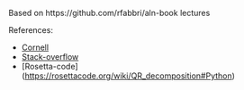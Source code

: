 <p>Based on https://github.com/rfabbri/aln-book lectures</p>

<div>
<p>References:</p>

- [Cornell](https://www.cs.cornell.edu/~bindel/class/cs6210-f12/notes/lec16.pdf)
- [Stack-overflow](https://stackoverflow.com/questions/509211/understanding-slice-notation)
- [Rosetta-code] (https://rosettacode.org/wiki/QR_decomposition#Python)

</div>